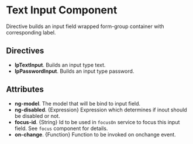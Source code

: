 # Text Input Component

Directive builds an input field wrapped form-group container with corresponding label.

## Directives

- **lpTextInput**. Builds an input type text.
- **lpPasswordInput**. Builds an input type password.

## Attributes

- **ng-model**. The model that will be bind to input field.
- **ng-disabled**. {Expression} Expression which determines if inout should be disabled or not.
- **focus-id**. {String} Id to be used in `focusOn` service to focus this input field. See `focus` component for details.
- **on-change**. {Function} Function to be invoked on onchange event.
